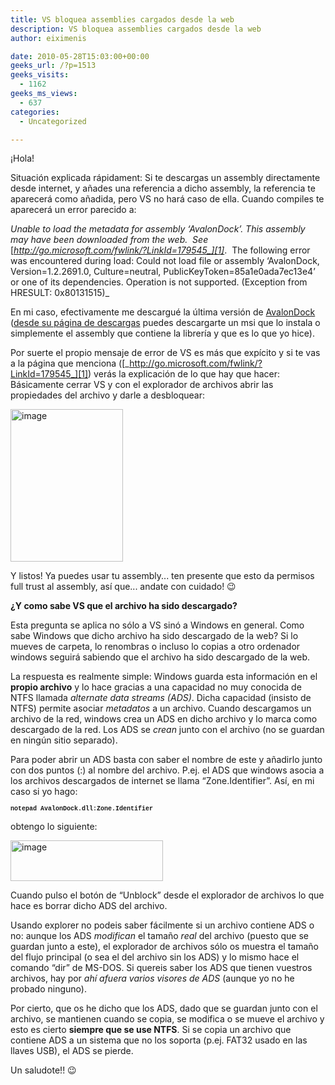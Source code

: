 ```yaml
---
title: VS bloquea assemblies cargados desde la web
description: VS bloquea assemblies cargados desde la web
author: eiximenis

date: 2010-05-28T15:03:00+00:00
geeks_url: /?p=1513
geeks_visits:
  - 1162
geeks_ms_views:
  - 637
categories:
  - Uncategorized

---
```

&iexcl;Hola!

Situación explicada rápidament: Si te descargas un assembly directamente desde internet, y añades una referencia a dicho assembly, la referencia te aparecerá como añadida, pero VS no hará caso de ella. Cuando compiles te aparecerá un error parecido a:

_Unable to load the metadata for assembly &#8216;AvalonDock&#8217;. This assembly may have been downloaded from the web.&nbsp; See_ [_http://go.microsoft.com/fwlink/?LinkId=179545_][1]_.&nbsp; The following error was encountered during load: Could not load file or assembly &#8216;AvalonDock, Version=1.2.2691.0, Culture=neutral, PublicKeyToken=85a1e0ada7ec13e4&#8217; or one of its dependencies. Operation is not supported. (Exception from HRESULT: 0x80131515)_

En mi caso, efectivamente me descargué la última versión de <a target="_blank" href="http://avalondock.codeplex.com/" rel="noopener noreferrer">AvalonDock</a> (<a target="_blank" href="http://avalondock.codeplex.com/releases/view/35297" rel="noopener noreferrer">desde su página de descargas</a> puedes descargarte un msi que lo instala o simplemente el assembly que contiene la librería y que es lo que yo hice).

Por suerte el propio mensaje de error de VS es más que expícito y si te vas a la página que menciona ([_http://go.microsoft.com/fwlink/?LinkId=179545_][1]) verás la explicación de lo que hay que hacer: Básicamente cerrar VS y con el explorador de archivos abrir las propiedades del archivo y darle a desbloquear:

[<img height="244" width="180" src="/cfs-file.ashx/__key/CommunityServer.Blogs.Components.WeblogFiles/etomas/image_5F00_thumb_5F00_030013C4.png" alt="image" border="0" title="image" style="border-bottom: 0px; border-left: 0px; display: inline; border-top: 0px; border-right: 0px" />][2] 

Y listos! Ya puedes usar tu assembly... ten presente que esto da permisos full trust al assembly, así que... andate con cuidado! 😉

**¿Y como sabe VS que el archivo ha sido descargado?**

Esta pregunta se aplica no sólo a VS sinó a Windows en general. Como sabe Windows que dicho archivo ha sido descargado de la web? Si lo mueves de carpeta, lo renombras o incluso lo copias a otro ordenador windows seguirá sabiendo que el archivo ha sido descargado de la web.

La respuesta es realmente simple: Windows guarda esta información en el **propio archivo** y lo hace gracias a una capacidad no muy conocida de NTFS llamada _alternate data streams (ADS)_. Dicha capacidad (insisto de NTFS) permite asociar _metadatos_ a un archivo. Cuando descargamos un archivo de la red, windows crea un ADS en dicho archivo y lo marca como descargado de la red. Los ADS se _crean_ junto con el archivo (no se guardan en ningún sitio separado).

Para poder abrir un ADS basta con saber el nombre de este y añadirlo junto con dos puntos (:) al nombre del archivo. P.ej. el ADS que windows asocia a los archivos descargados de internet se llama &ldquo;Zone.Identifier&rdquo;. Así, en mi caso si yo hago:

<span style="font-family: Courier New; font-size: x-small;"><strong>notepad AvalonDock.dll:Zone.Identifier</strong></span>

obtengo lo siguiente:

[<img height="65" width="244" src="/cfs-file.ashx/__key/CommunityServer.Blogs.Components.WeblogFiles/etomas/image_5F00_thumb_5F00_7691F09A.png" alt="image" border="0" title="image" style="border-bottom: 0px; border-left: 0px; display: inline; border-top: 0px; border-right: 0px" />][3] 

Cuando pulso el botón de &ldquo;Unblock&rdquo; desde el explorador de archivos lo que hace es borrar dicho ADS del archivo.

Usando explorer no podeis saber fácilmente si un archivo contiene ADS o no: aunque los ADS _modifican_ el tamaño _real_ del archivo (puesto que se guardan junto a este), el explorador de archivos sólo os muestra el tamaño del flujo principal (o sea el del archivo sin los ADS) y lo mismo hace el comando &ldquo;dir&rdquo; de MS-DOS. Si quereis saber los ADS que tienen vuestros archivos, hay por _ahí afuera varios visores de ADS_ (aunque yo no he probado ninguno).

Por cierto, que os he dicho que los ADS, dado que se guardan junto con el archivo, se mantienen cuando se copia, se modifica o se mueve el archivo y esto es cierto **siempre que se use NTFS**. Si se copia un archivo que contiene ADS a un sistema que no los soporta (p.ej. FAT32 usado en las llaves USB), el ADS se pierde.

Un saludote!! 😉

 [1]: http://go.microsoft.com/fwlink/?LinkId=179545
 [2]: /cfs-file.ashx/__key/CommunityServer.Blogs.Components.WeblogFiles/etomas/image_5F00_0D80E7E4.png
 [3]: /cfs-file.ashx/__key/CommunityServer.Blogs.Components.WeblogFiles/etomas/image_5F00_2242BA97.png